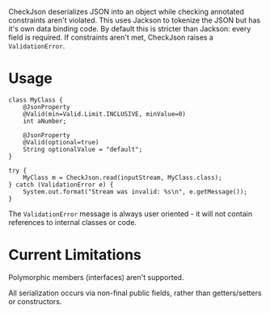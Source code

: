 CheckJson deserializes JSON into an object while checking annotated constraints aren't violated.  This uses Jackson
to tokenize the JSON but has it's own data binding code.  By default this is stricter than Jackson: every field is
required.  If constraints aren't met, CheckJson raises a `ValidationError`.

# Usage

```
class MyClass {
    @JsonProperty
    @Valid(min=Valid.Limit.INCLUSIVE, minValue=0)
    int aNumber;

    @JsonProperty
    @Valid(optional=true)
    String optionalValue = "default";
}

try {
    MyClass m = CheckJson.read(inputStream, MyClass.class);
} catch (ValidationError e) {
    System.out.format("Stream was invalid: %s\n", e.getMessage());
}
```

The `ValidationError` message is always user oriented - it will not contain references to internal classes or code.

# Current Limitations

Polymorphic members (interfaces) aren't supported.

All serialization occurs via non-final public fields, rather than getters/setters or constructors.
